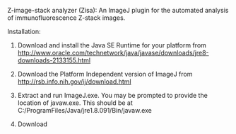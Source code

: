 Z-image-stack analyzer (Zisa): An ImageJ plugin for the automated analysis of immunofluorescence Z-stack images.

Installation:

1) Download and install the Java SE Runtime for your platform from http://www.oracle.com/technetwork/java/javase/downloads/jre8-downloads-2133155.html

2) Download the Platform Independent version of ImageJ from http://rsb.info.nih.gov/ij/download.html

3) Extract and run ImageJ.exe. You may be prompted to provide the location of javaw.exe. This should be at C:/ProgramFiles/Java/jre1.8.091/Bin/javaw.exe

4) Download 
